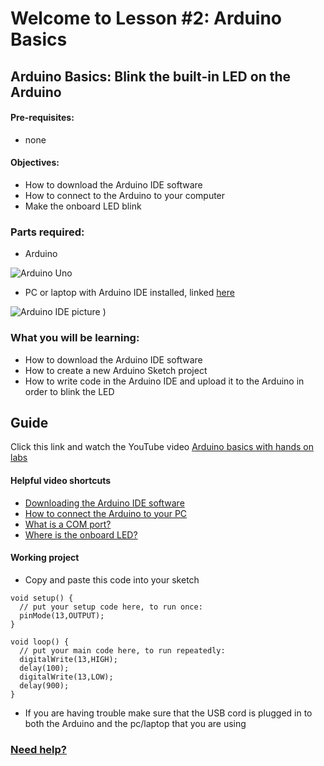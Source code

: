 # Welcome to Lesson #2: Arduino Basics

## Arduino Basics: Blink the built-in LED on the Arduino

#### Pre-requisites:
- none

#### Objectives:
- How to download the Arduino IDE software
- How to connect to the Arduino to your computer
- Make the onboard LED blink 

### Parts required:
- Arduino 

![Arduino Uno](https://github.com/StateFarm-STEM/hablogger/blob/main/c/arduino/lesson4/screenshots/arduino-uno-r3.png)
- PC or laptop with Arduino IDE installed, linked [here](https://www.arduino.cc/en/software)

![Arduino IDE picture](https://github.com/StateFarm-STEM/hablogger/blob/main/c/arduino/lesson4/screenshots/arduino-ide.png)
 )

### What you will be learning:
- How to download the Arduino IDE software
- How to create a new Arduino Sketch project
- How to write code in the Arduino IDE and upload it to the Arduino in order to blink the LED

## Guide
Click this link and watch the YouTube video [Arduino basics with hands on labs](https://youtu.be/fJWR7dBuc18?t=1)

#### Helpful video shortcuts
- [Downloading the Arduino IDE software](https://youtu.be/fJWR7dBuc18?t=167)
- [How to connect the Arduino to your PC](https://youtu.be/fJWR7dBuc18?t=437)
- [What is a COM port?](https://youtu.be/fJWR7dBuc18?t=556)
- [Where is the onboard LED?](https://youtu.be/fJWR7dBuc18?t=715)

#### Working project
- Copy and paste this code into your sketch
```
void setup() {
  // put your setup code here, to run once:
  pinMode(13,OUTPUT);
}

void loop() {
  // put your main code here, to run repeatedly:
  digitalWrite(13,HIGH);
  delay(100);
  digitalWrite(13,LOW); 
  delay(900);
}
```
- If you are having trouble make sure that the USB cord is plugged in to both the Arduino and the pc/laptop that you are using


### [Need help?](https://github.com/StateFarm-STEM/pyinthesky#need-some-help)
